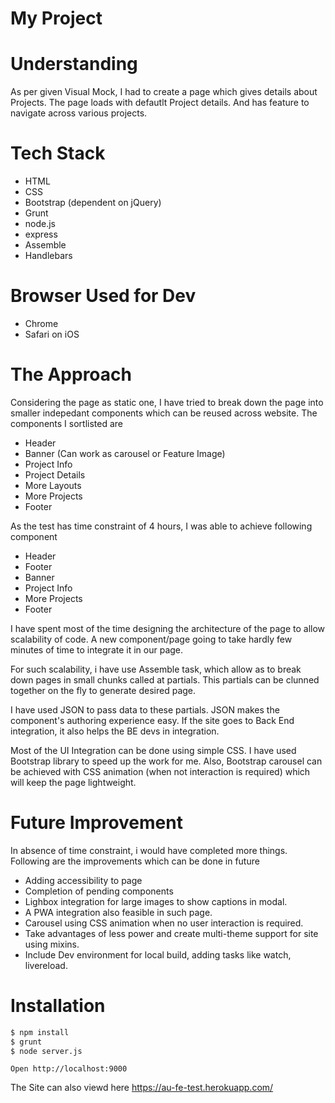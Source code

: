 # My Project

# Understanding 
As per given Visual Mock, I had to create a page which gives details about Projects. The page loads with defautlt Project details. And has feature to navigate across various projects.

# Tech Stack
 - HTML
 - CSS
 - Bootstrap (dependent on jQuery)
 - Grunt
 - node.js
 - express
 - Assemble
 - Handlebars

# Browser Used for Dev
  - Chrome
  - Safari on iOS
 
# The Approach
Considering the page as static one, I have tried to break down the page into smaller indepedant components which can be reused across website. The components I sortlisted are
- Header
- Banner (Can work as carousel or Feature Image)
- Project Info
- Project Details
- More Layouts
- More Projects
- Footer

As the test has time constraint of 4 hours, I was able to achieve following component
- Header
- Footer
- Banner
- Project Info
- More Projects
- Footer

I have spent most of the time designing the architecture of the page to allow scalability of code. A new component/page going to take hardly few minutes of time to integrate it in our page.

For such scalability, i have use Assemble task, which allow as to break down pages in small chunks called at partials. This partials can be clunned together on the fly to generate desired page.

I have used JSON to pass data to these partials. JSON makes the component's authoring experience easy. If the site goes to Back End integration, it also helps the BE devs in integration.

Most of the UI Integration can be done using simple CSS. I have used Bootstrap library to speed up the work for me. Also, Bootstrap carousel can be achieved with CSS animation (when not interaction is required) which will keep the page lightweight.

# Future Improvement
In absence of time constraint, i would have completed more things. Following are the improvements which can be done in future

- Adding accessibility to page
- Completion of pending components
- Lighbox integration for large images to show captions in modal. 
- A PWA integration also feasible in such page.
- Carousel using CSS animation when no user interaction is required.
- Take advantages of less power and create multi-theme support for site using mixins.
- Include Dev environment for local build, adding tasks like watch, livereload.

# Installation
```sh
$ npm install
$ grunt
$ node server.js
```
```
Open http://localhost:9000
```
The Site can also viewd here
https://au-fe-test.herokuapp.com/
